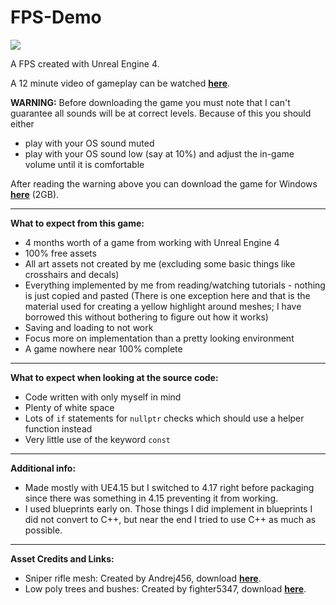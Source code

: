 # FPS-Demo

![](https://i.imgur.com/pJ6K1iL.jpg)

A FPS created with Unreal Engine 4.

A 12 minute video of gameplay can be watched [**here**](https://goo.gl/z7kRWe).

**WARNING:** Before downloading the game you must note that I can't guarantee all sounds will be at correct levels. Because of this you should either
- play with your OS sound muted
- play with your OS sound low (say at 10%) and adjust the in-game volume until it is comfortable

After reading the warning above you can download the game for Windows [**here**](https://goo.gl/2w85Sh) (2GB).

---

**What to expect from this game:**
- 4 months worth of a game from working with Unreal Engine 4
- 100% free assets
- All art assets not created by me (excluding some basic things like crosshairs and decals)
- Everything implemented by me from reading/watching tutorials - nothing is just copied and pasted (There is one exception here and that is the material used for creating a yellow highlight around meshes; I have borrowed this without bothering to figure out how it works)
- Saving and loading to not work
- Focus more on implementation than a pretty looking environment
- A game nowhere near 100% complete

---

**What to expect when looking at the source code:**
- Code written with only myself in mind
- Plenty of white space
- Lots of ```if``` statements for ```nullptr``` checks which should use a helper function instead
- Very little use of the keyword ```const```

---

**Additional info:**
- Made mostly with UE4.15 but I switched to 4.17 right before packaging since there was something in 4.15 preventing it from working.
- I used blueprints early on. Those things I did implement in blueprints I did not convert to C++, but near the end I tried to use C++ as much as possible.

---

**Asset Credits and Links:**
- Sniper rifle mesh: Created by Andrej456, download [**here**](https://forums.unrealengine.com/community/released-projects/104751-wm70-hunting-sniper-rifle-free-download).
- Low poly trees and bushes: Created by fighter5347, download [**here**](https://forums.unrealengine.com/community/community-content-tools-and-tutorials/30694-free-foliage-starter-kit).
